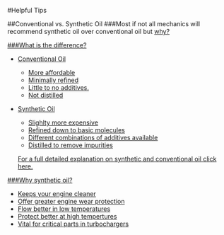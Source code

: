 #Helpful Tips

##Conventional vs. Synthetic Oil
###Most if not all mechanics will recommend synthetic oil over conventional oil but <u>why?

###What is the difference?
 - Conventional Oil
 	- More affordable 
 	- Minimally refined 
 	- Little to no additives. 
 	- Not distilled
 	
 - Synthetic Oil
 	 - Slighlty more expensive
 	 - Refined down to basic molecules
 	 - Different combinations of additives available
 	 - Distilled to remove impurities

 	 
 	 For a full detailed explanation on synthetic and conventional oil click [here](https://www.youtube.com/watch?v=tYkg0oDUXs8).
 	 
###Why synthetic oil?
 - Keeps your engine cleaner
 - Offer greater engine wear protection
 - Flow better in low temperatures
 - Protect better at high tempertures
 - Vital for critical parts in turbochargers